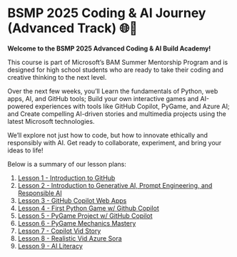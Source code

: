 # BSMP 2025 Coding & AI Journey (Advanced Track) 🌐🚀   <!-- {docsify-ignore-all} -->

**Welcome to the BSMP 2025 Advanced Coding & AI Build Academy!**

This course is part of Microsoft’s BAM Summer Mentorship Program and is designed for high school students who are ready to take their coding and creative thinking to the next level.

Over the next few weeks, you’ll Learn the fundamentals of Python, web apps, AI, and GitHub tools; Build your own interactive games and AI-powered experiences with tools like GitHub Copilot, PyGame, and Azure AI; and Create compelling AI-driven stories and multimedia projects using the latest Microsoft technologies.

We’ll explore not just how to code, but how to innovate ethically and responsibly with AI. Get ready to collaborate, experiment, and bring your ideas to life!

Below is a summary of our lesson plans:

1. [Lesson 1 - Introduction to GitHub](/2025/adv/lesson1/lesson1.md)
2. [Lesson 2 - Introduction to Generative AI, Prompt Engineering, and Responsible AI](/2025/adv/lesson2/lesson2.md)
3. [Lesson 3 - GitHub Copilot Web Apps](/2025/adv/lesson3/lesson3.md)
4. [Lesson 4 - ​​First Python Game w/ Github Copilot](/2025/adv/lesson4/lesson4.md)
5. [Lesson 5 - PyGame Project w/ GitHub Copilot](/2025/adv/lesson5/lesson5.md)
6. [Lesson 6 - PyGame Mechanics Mastery](/2025/adv/lesson6/lesson6.md)
7. [Lesson 7 - Copilot Vid Story](/2025/adv/lesson7/lesson7.md) 
8. [Lesson 8 - Realistic Vid Azure Sora](/2025/adv/lesson7/lesson8.md)
9. [Lesson 9 - AI Literacy](/2025/adv/lesson7/lesson9.md)


<!-- 
10. [**Intro to GitHub, VS Code, and Streamlit**](/dev25/lesson7/lesson7.md) - Introduce students to GitHub, VS Code, and creating a simple app with Python and Streamlit.
11. [**Python Fundamentals with Streamlit**](/dev25/lesson8/lesson8.md) - Cover fundamental Python concepts such as `if` statements and loops, integrating them with Streamlit to create engaging web apps.

1. [**Streamlit + ChatGPT Integration**](/lessons/lesson3/lesson3.md) - Build a basic chatbot using Streamlit and OpenAI's ChatGPT.
2. [**Streamlit Games + AI Integration**](/lessons/lesson3/streamlitgames.md) - Analyze Streamlit-based games and learn to clone, setup, and enhance them with Azure OpenAI, culminating in the creation of your own game.
3. [**Flask Basics and Interactive Game Development**](/lessons/lesson4/lesson4_early.md) - Understand Flask basics and develop an interactive game using GitHub Copilot.
4. [**Flask and Azure OpenAI Integration**](/lessons/lesson5/lesson5_early.md) - Build an autocomplete web app using Flask and Azure OpenAI.
5. [**Advanced ChatGPT / Generative AI Tools**](/lessons/lesson6/lesson6_early.md) - Explore advanced AI tools and their applications.
6. [**Computer Vision**](/lessons/lesson7/lesson7_early.md) - Introduce computer vision concepts and applications using Python.
7. [**Final Project Preparation and Updates**](/lessons/student_video_project/README_early.md) - Prepare students for their final projects.
8.  [**Student Video Coding Project Presentation**](/lessons/student_video_project/final_projects.md) - Students present their final projects. 

-->